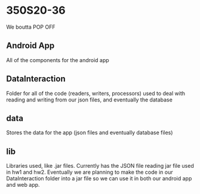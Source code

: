 # 350S20-36
We boutta POP OFF

## Android App
All of the components for the android app

## DataInteraction
Folder for all of the code (readers, writers, processors) used to deal with reading and writing from our json files, and eventually the database

## data
Stores the data for the app (json files and eventually database files)

## lib
Libraries used, like .jar files. Currently has the JSON file reading jar file used in hw1 and hw2. Eventually we are planning to make the code in our DataInteraction folder into a jar file so we can use it in both our android app and web app.
